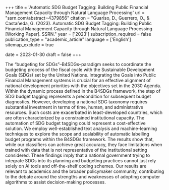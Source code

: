 +++
title = 'Automatic SDG Budget Tagging: Building Public Financial Management Capacity through Natural Language Processing'
url = "ssrn.com/abstract=4379856"
citation = "Guariso, D., Guerrero, O., &amp; Castañeda, G. (2023). Automatic SDG Budget Tagging: Building Public Financial Management Capacity through Natural Language Processing [Working Paper]. SSRN."
year = ['2023']
subscription_required = false
publication_type = "academic_article"
language = ['English']
sitemap_exclude = true

date = 2023-01-30
draft = false
+++

The “budgeting for SDGs”–B4SDGs–paradigm seeks to coordinate the budgeting process of the fiscal cycle with the Sustainable Development Goals (SDGs) set by the United Nations. Integrating the Goals into Public Financial Management systems is crucial for an effective alignment of national development priorities with the objectives set in the 2030 Agenda. Within the dynamic process defined in the B4SDGs framework, the step of SDG budget tagging represents a precondition for subsequent budget diagnostics. However, developing a national SDG taxonomy requires substantial investment in terms of time, human, and administrative resources. Such costs are exacerbated in least-developed countries, which are often characterized by a constrained institutional capacity. The automation of SDG budget tagging could represent a cost-effective solution. We employ well-established text analysis and machine-learning techniques to explore the scope and scalability of automatic labelling budget programs within the B4SDGs framework. The results show that, while our classifiers can achieve great accuracy, they face limitations when trained with data that is not representative of the institutional setting considered. These findings imply that a national government trying to integrate SDGs into its planning and budgeting practices cannot just rely solely on AI tools and off-the-shelf coding schemes. Our results are relevant to academics and the broader policymaker community, contributing to the debate around the strengths and weaknesses of adopting computer algorithms to assist decision-making processes.